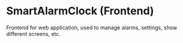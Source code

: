 # SmartAlarmClock (Frontend)

Frontend for web application, used to manage alarms, settings, show different screens, etc.